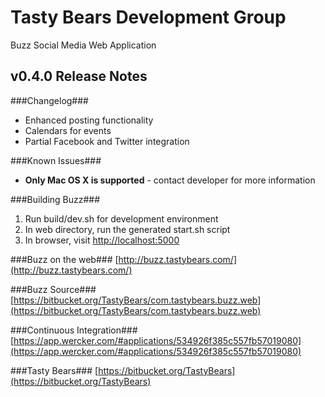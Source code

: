 Tasty Bears Development Group
=========================
Buzz Social Media
Web Application


v0.4.0 Release Notes
-------------------

###Changelog###
* Enhanced posting functionality
* Calendars for events
* Partial Facebook and Twitter integration

###Known Issues###
* __Only Mac OS X is supported__ - contact developer for more information

###Building Buzz###
1. Run build/dev.sh for development environment
1. In web directory, run the generated start.sh script
1. In browser, visit [http://localhost:5000](http://localhost:5000)

###Buzz on the web###
[http://buzz.tastybears.com/](http://buzz.tastybears.com/)

###Buzz Source###
[https://bitbucket.org/TastyBears/com.tastybears.buzz.web](https://bitbucket.org/TastyBears/com.tastybears.buzz.web)

###Continuous Integration###
[https://app.wercker.com/#applications/534926f385c557fb57019080](https://app.wercker.com/#applications/534926f385c557fb57019080)

###Tasty Bears###
[https://bitbucket.org/TastyBears](https://bitbucket.org/TastyBears)
